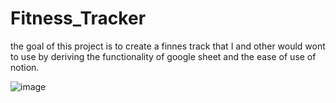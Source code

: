 # Fitness_Tracker
the goal of this project is to create a finnes track that I and other would wont to use by deriving the functionality of google sheet and the ease of use of notion.



![image](https://user-images.githubusercontent.com/85381098/235825389-4b630a76-c9fc-442c-8b52-73bbb2dacd6d.png)

